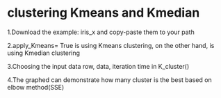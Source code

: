 # clustering Kmeans and Kmedian
1.Download the example: iris_x and copy-paste them to your path

2.apply_Kmeans= True is using Kmeans clustering, on the other hand, is using Kmedian clustering

3.Choosing the input data row, data, iteration time in K_cluster()

4.The graphed can demonstrate how many cluster is the best based on elbow method(SSE)

